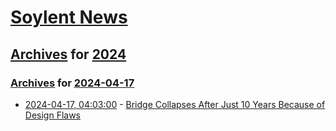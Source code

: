 # [Soylent News](../../../README.md)

## [Archives](../../index.md) for [2024](../index.md)

### [Archives](../../index.md) for [2024-04-17](index.md)

* [2024-04-17, 04:03:00](https://soylentnews.org/article.pl?sid=24/04/16/1256212&from=rss) - [Bridge Collapses After Just 10 Years Because of Design Flaws](https://soylentnews.org/article.pl?sid=24/04/16/1256212&from=rss)
